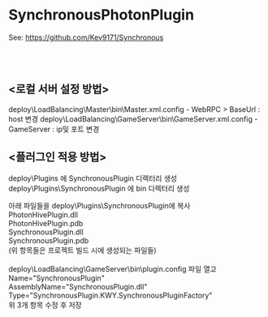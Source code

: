 # SynchronousPhotonPlugin

See: https://github.com/Kev9171/Synchronous

<br><br>
<h2> <로컬 서버 설정 방법></h2>

deploy\LoadBalancing\Master\bin\Master.xml.config - WebRPC > BaseUrl : host 변경
deploy\LoadBalancing\GameServer\bin\GameServer.xml.config - GameServer : ip및 포트 변경

<h2><플러그인 적용 방법></h2>

deploy\Plugins 에 SynchronousPlugin 디렉터리 생성<br>
deploy\Plugins\SynchronousPlugin 에 bin 디렉터리 생성<br>

아래 파일들을 deploy\Plugins\SynchronousPlugin에 복사<br>
PhotonHivePlugin.dll<br>
PhotonHivePlugin.pdb<br>
SynchronousPlugin.dll<br> 
SynchronousPlugin.pdb<br> 
(위 항목들은 프로젝트 빌드 시에 생성되는 파일들)
<br><br>
deploy\LoadBalancing\GameServer\bin\plugin.config 파일 열고<br>
Name="SynchronousPlugin"<br>
AssemblyName="SynchronousPlugin.dll"<br>
Type="SynchronousPlugin.KWY.SynchronousPluginFactory"<br>
위 3개 항목 수정 후 저장<br>
